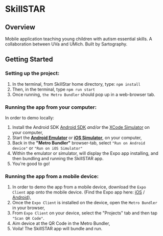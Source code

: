 # SkillSTAR

## Overview
Mobile application teaching young children with autism essential skills. A collaboration between UVa and UMich.  Built by Sartography.

## Getting Started

### Setting up the project:
1. In the terminal, from SkillStar home directory, type: `npm install`
2. Then, in the terminal, type  `npm run start` 
3. Once running, `the Metro Bundler` should pop up in a web-browser tab.


### Running the app from your computer:
In order to demo locally: 
1. Install the Android SDK [Android SDK](https://developer.android.com/studio) _and/or_ the [XCode Simulator](https://developer.apple.com/documentation/xcode/running_your_app_in_the_simulator_or_on_a_device) on your computer,
2. Start the [**Android Emulator**](https://developer.android.com/studio/run/emulator) or [**iOS Simulator**](https://developer.apple.com/documentation/xcode/running_your_app_in_the_simulator_or_on_a_device), on your computer,
3. Back in the **"Metro Bundler"** browser-tab, select `"Run on Android device"` or `"Run on iOS Simulator"`
4. Within the emulator or simulator, will display the Expo app installing, and then bundling and running the SkillSTAR app.
5. You're good to go!


### Running the app from a mobile device:
1. In order to demo the app from a mobile device, download the `Expo Client` app onto the mobile device. (Find the Expo app here: [iOS](https://apps.apple.com/us/app/expo-client/id982107779)  / [Android](https://play.google.com/store/apps/details?id=host.exp.exponent)),
2. Once the `Expo Client` is installed on the device, open the `Metro Bundler` in your browser,
3. From `Expo Client` on your device, select the "Projects" tab and then tap `"Scan QR Code"`.  
4. Aim device at the QR Code in the Metro Bundler,
5. Voila!  The SkillSTAR app will bundle and run.

